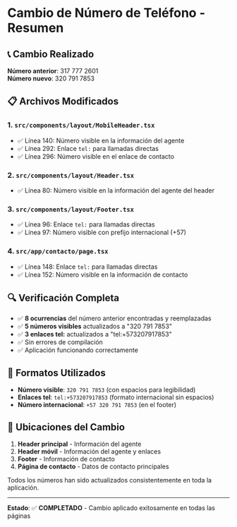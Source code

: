 # Cambio de Número de Teléfono - Resumen

## 📞 Cambio Realizado

**Número anterior**: 317 777 2601  
**Número nuevo**: 320 791 7853

## 📋 Archivos Modificados

### 1. `src/components/layout/MobileHeader.tsx`

- ✅ Línea 140: Número visible en la información del agente
- ✅ Línea 292: Enlace `tel:` para llamadas directas
- ✅ Línea 296: Número visible en el enlace de contacto

### 2. `src/components/layout/Header.tsx`

- ✅ Línea 80: Número visible en la información del agente del header

### 3. `src/components/layout/Footer.tsx`

- ✅ Línea 96: Enlace `tel:` para llamadas directas
- ✅ Línea 97: Número visible con prefijo internacional (+57)

### 4. `src/app/contacto/page.tsx`

- ✅ Línea 148: Enlace `tel:` para llamadas directas
- ✅ Línea 152: Número visible en la información de contacto

## 🔍 Verificación Completa

- ✅ **8 ocurrencias** del número anterior encontradas y reemplazadas
- ✅ **5 números visibles** actualizados a "320 791 7853"
- ✅ **3 enlaces tel:** actualizados a "tel:+573207917853"
- ✅ Sin errores de compilación
- ✅ Aplicación funcionando correctamente

## 📱 Formatos Utilizados

- **Número visible**: `320 791 7853` (con espacios para legibilidad)
- **Enlaces tel**: `tel:+573207917853` (formato internacional sin espacios)
- **Número internacional**: `+57 320 791 7853` (en el footer)

## 🎯 Ubicaciones del Cambio

1. **Header principal** - Información del agente
2. **Header móvil** - Información del agente y enlaces
3. **Footer** - Información de contacto
4. **Página de contacto** - Datos de contacto principales

Todos los números han sido actualizados consistentemente en toda la aplicación.

---

**Estado**: ✅ **COMPLETADO** - Cambio aplicado exitosamente en todas las páginas
